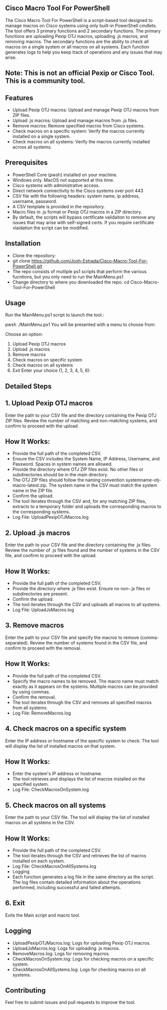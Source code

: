 ## Cisco Macro Tool For PowerShell
The Cisco Macro Tool For PowerShell is a script-based tool designed to manage macros on Cisco systems using only built-in PowerShell cmdlets. The tool offers 3 primary functions and 2 secondary functions. The primary functions are uploading Pexip OTJ macros, uploading .js macros, and removing macros. The secondary functions are the ability to check all macros on a single system or all macros on all systems. Each function generates logs to help you keep track of operations and any issues that may arise.

## Note: This is not an official Pexip or Cisco Tool. This is a community tool.

## Features
- Upload Pexip OTJ macros: Upload and manage Pexip OTJ macros from ZIP files.
- Upload .js macros: Upload and manage macros from .js files.
- Remove macros: Remove specified macros from Cisco systems.
- Check macros on a specific system: Verify the macros currently installed on a single system.
- Check macros on all systems: Verify the macros currently installed across all systems.

## Prerequisites
- PowerShell Core (pwsh) installed on your machine.
- Windows only. MacOS not supported at this time.
- Cisco systems with administrative access.
- Direct network connectivity to the Cisco systems over port 443
- CSV file with the following headers: system name, ip address, username, password.
- A CSV template is provided in the repository.
- Macro files in .js format or Pexip OTJ macros in a ZIP directory.
- By default, the scripts will bypass certificate validaiton to remove any issues that may arise with self-signed certs. If you require certificate vlaidation the script can be modified.

## Installation
- Clone the repository:
- git clone https://github.com/Josh-Estrada/Cisco-Macro-Tool-For-PowerShell.git
- The repo consists of mutliple ps1 scripts that perform the various fucntions, but you only need to run the MainMenu.ps1
- Change directory to where you downloaded the repo. cd Cisco-Macro-Tool-For-PowerShell

## Usage
Run the MainMenu.ps1 script to launch the tool.:

pwsh ./MainMenu.ps1
You will be presented with a menu to choose from:

Choose an option:
1. Upload Pexip OTJ macros
2. Upload .js macros
3. Remove macros
4. Check macros on specific system
5. Check macros on all systems
6. Exit
Enter your choice (1, 2, 3, 4, 5, 6):

## Detailed Steps
## 1. Upload Pexip OTJ macros
Enter the path to your CSV file and the directory containing the Pexip OTJ ZIP files. Review the number of matching and non-matching systems, and confirm to proceed with the upload.

## How It Works:
- Provide the full path of the completed CSV.
- Ensure the CSV includes the System Name, IP Address, Username, and Password. Spaces in system names are allowed.
- Provide the directory where OTJ ZIP files exist. No other files or subdirectories should be in the main directory.
- The OTJ ZIP files should follow the naming convention systemname-otj-macro-latest.zip. The system name in the CSV must match the system name in the ZIP file.
- Confirm the upload.
- The tool iterates through the CSV and, for any matching ZIP files, extracts to a temporary folder and uploads the corresponding macros to the corresponding 
  systems.
- Log File: UploadPexipOTJMacros.log


## 2. Upload .js macros
Enter the path to your CSV file and the directory containing the .js files. Review the number of .js files found and the number of systems in the CSV file, and confirm to proceed with the upload.

## How It Works:
- Provide the full path of the completed CSV.
- Provide the directory where .js files exist. Ensure no non-.js files or subdirectories are present.
- Confirm the upload.
- The tool iterates through the CSV and uploads all macros to all systems.
- Log File: UploadJsMacros.log


## 3. Remove macros
Enter the path to your CSV file and specify the macros to remove (comma-separated). Review the number of systems found in the CSV file, and confirm to proceed with the removal.

## How It Works:

- Provide the full path of the completed CSV.
- Specify the macro names to be removed. The macro name must match exactly as it appears on the systems. Multiple macros can be provided by using commas.
- Confirm the removal.
- The tool iterates through the CSV and removes all specified macros from all systems.
- Log File: RemoveMacros.log


## 4. Check macros on a specific system
Enter the IP address or hostname of the specific system to check. The tool will display the list of installed macros on that system.

## How It Works:

- Enter the system's IP address or hostname.
- The tool retrieves and displays the list of macros installed on the specified system.
- Log File: CheckMacrosOnSystem.log


## 5. Check macros on all systems
Enter the path to your CSV file. The tool will display the list of installed macros on all systems in the CSV.

## How It Works:

- Provide the full path of the completed CSV.
- The tool iterates through the CSV and retrieves the list of macros installed on each system.
- Log File: CheckMacrosOnAllSystems.log
- Logging
- Each function generates a log file in the same directory as the script. The log files contain detailed information about the operations performed, including 
  successful and failed attempts.

## 6. Exit
Exits the Main script and macro tool.

## Logging
- UploadPexipOTJMacros.log: Logs for uploading Pexip OTJ macros.
- UploadJsMacros.log: Logs for uploading .js macros.
- RemoveMacros.log: Logs for removing macros.
- CheckMacrosOnSystem.log: Logs for checking macros on a specific system.
- CheckMacrosOnAllSystems.log: Logs for checking macros on all systems.

## Contributing
Feel free to submit issues and pull requests to improve the tool.
